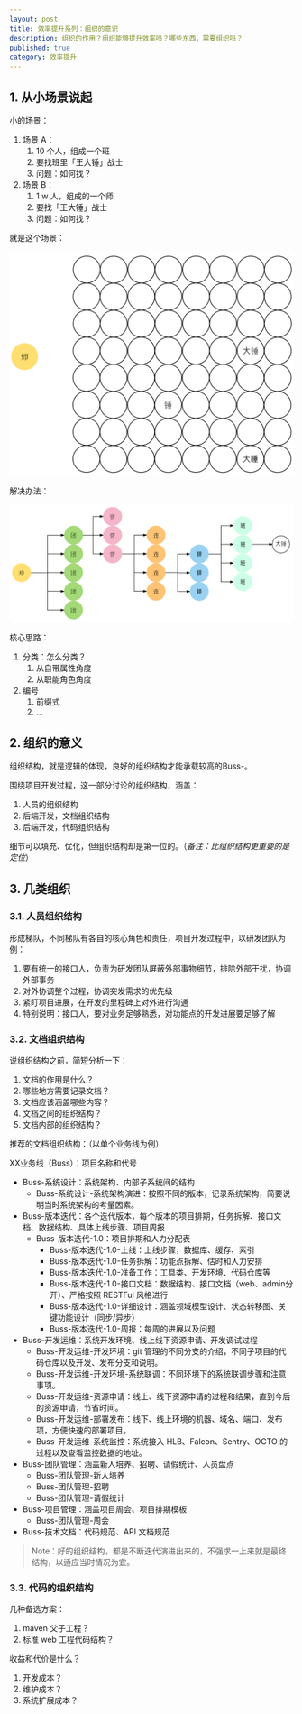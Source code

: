 ```yaml
---
layout: post
title: 效率提升系列：组织的意识
description: 组织的作用？组织能够提升效率吗？哪些东西，需要组织吗？
published: true
category: 效率提升
---
```


## 1. 从小场景说起

小的场景：

1. 场景 A：
	1. 10 个人，组成一个班
	1. 要找班里「王大锤」战士
	1. 问题：如何找？
1. 场景 B：
	1. 1 w 人，组成的一个师
	1. 要找「王大锤」战士
	1. 问题：如何找？

就是这个场景：

![](/images/thought-of-work/organization-demo.png)
 
解决办法：

![](/images/thought-of-work/organization-demo-solution.png)

核心思路：

1. 分类：怎么分类？
	1. 从自带属性角度
	1. 从职能角色角度
1. 编号
	1. 前缀式
	1. ...

## 2. 组织的意义

组织结构，就是逻辑的体现，良好的组织结构才能承载较高的Buss-。

围绕项目开发过程，这一部分讨论的组织结构，涵盖：

1. 人员的组织结构
1. 后端开发，文档组织结构
1. 后端开发，代码组织结构

细节可以填充、优化，但组织结构却是第一位的。（*备注：比组织结构更重要的是定位*）

## 3. 几类组织

### 3.1. 人员组织结构

形成梯队，不同梯队有各自的核心角色和责任，项目开发过程中，以研发团队为例：

1. 要有统一的接口人，负责为研发团队屏蔽外部事物细节，排除外部干扰，协调外部事务
1. 对外协调整个过程，协调突发需求的优先级
1. 紧盯项目进展，在开发的里程碑上对外进行沟通
1. 特别说明：接口人，要对业务足够熟悉，对功能点的开发进展要足够了解

### 3.2. 文档组织结构

说组织结构之前，简短分析一下：

1. 文档的作用是什么？
1. 哪些地方需要记录文档？
1. 文档应该涵盖哪些内容？
1. 文档之间的组织结构？
1. 文档内部的组织结构？

推荐的文档组织结构：（以单个业务线为例）

XX业务线（Buss）：项目名称和代号

* Buss-系统设计：系统架构、内部子系统间的结构
	* Buss-系统设计-系统架构演进：按照不同的版本，记录系统架构，简要说明当时系统架构的考量因素。
* Buss-版本迭代：各个迭代版本，每个版本的项目排期，任务拆解、接口文档、数据结构、具体上线步骤、项目周报
	* Buss-版本迭代-1.0：项目排期和人力分配表
		* Buss-版本迭代-1.0-上线：上线步骤，数据库、缓存、索引
		* Buss-版本迭代-1.0-任务拆解：功能点拆解、估时和人力安排
		* Buss-版本迭代-1.0-准备工作：工具类、开发环境、代码仓库等
		* Buss-版本迭代-1.0-接口文档：数据结构、接口文档（web、admin分开）、严格按照 RESTFul 风格进行
		* Buss-版本迭代-1.0-详细设计：涵盖领域模型设计、状态转移图、关键功能设计（同步/异步）
		* Buss-版本迭代-1.0-周报：每周的进展以及问题
* Buss-开发运维：系统开发环境、线上线下资源申请、开发调试过程
	* Buss-开发运维-开发环境：git 管理的不同分支的介绍，不同子项目的代码仓库以及开发、发布分支和说明。
	* Buss-开发运维-开发环境-系统联调：不同环境下的系统联调步骤和注意事项。
	* Buss-开发运维-资源申请：线上、线下资源申请的过程和结果，直到今后的资源申请，节省时间。
	* Buss-开发运维-部署发布：线下、线上环境的机器、域名、端口、发布项，方便快速的部署项目。
	* Buss-开发运维-系统监控：系统接入 HLB、Falcon、Sentry、OCTO 的过程以及查看监控数据的地址。
* Buss-团队管理：涵盖新人培养、招聘、请假统计、人员盘点
	* Buss-团队管理-新人培养
	* Buss-团队管理-招聘
	* Buss-团队管理-请假统计
* Buss-项目管理：涵盖项目周会、项目排期模板
	* Buss-团队管理-周会
* Buss-技术文档：代码规范、API 文档规范

> Note：好的组织结构，都是不断迭代演进出来的，不强求一上来就是最终结构，以适应当时情况为宜。

### 3.3. 代码的组织结构

几种备选方案：

1. maven 父子工程？
1. 标准 web 工程代码结构？

收益和代价是什么？

1. 开发成本？
1. 维护成本？
1. 系统扩展成本？


















[NingG]:    http://ningg.github.com  "NingG"










